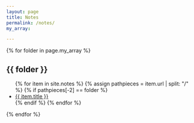 ```yaml
---
layout: page
title: Notes
permalink: /notes/
my_array:

---
```


{% for folder in page.my_array  %}
<h2> {{ folder }} </h2>
<ul>
  {% for item in site.notes  %}
    {% assign pathpieces = item.url | split: "/" %}
    {% if pathpieces[-2] == folder %}
    <li><a href="{{ item.url }}">{{ item.title }} </a></li>
    {% endif %}
  {% endfor %}
  </ul>
{% endfor %}
